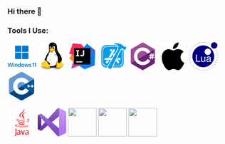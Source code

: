 ### Hi there 👋

### Tools I Use: 
<!-- Row One -->
<img src="https://raw.githubusercontent.com/devicons/devicon/master/icons/windows11/windows11-original-wordmark.svg" width="64" height="64"/>  <img src="https://raw.githubusercontent.com/devicons/devicon/master/icons/linux/linux-original.svg" width="64" height="64"/> <img src="https://github.com/devicons/devicon/blob/master/icons/intellij/intellij-original.svg" width="64" height="64"/> <img src="https://github.com/devicons/devicon/blob/master/icons/xcode/xcode-plain.svg" width="64" height="64"/> <img src="https://github.com/devicons/devicon/blob/master/icons/csharp/csharp-original.svg" width="64" height="64"/> <img src="https://github.com/devicons/devicon/blob/master/icons/apple/apple-original.svg" width="64" height="64"/> <img src="https://github.com/devicons/devicon/blob/master/icons/lua/lua-original.svg" width="64" height="64"/> <img src="https://github.com/devicons/devicon/blob/master/icons/cplusplus/cplusplus-original.svg" width="64" height="64"/>
<!-- Row Two -->
<img src="https://github.com/devicons/devicon/blob/master/icons/java/java-plain-wordmark.svg" width=64 height=64/> <img src="https://github.com/devicons/devicon/blob/master/icons/visualstudio/visualstudio-original.svg" width="64" height="64"/> <img src="https://upload.wikimedia.org/wikipedia/commons/7/7f/Microsoft-DirectX-Logo-wordmark.svg" width="64" height="64"/> <img src="https://upload.wikimedia.org/wikipedia/commons/thumb/4/48/Chocolatey_icon.svg/1024px-Chocolatey_icon.svg.png" width="64" height="64"/> <img src="https://upload.wikimedia.org/wikipedia/commons/thumb/1/16/Eclipse_Adoptium_Logo.svg/1920px-Eclipse_Adoptium_Logo.svg.png" width="64" height="64"/>
